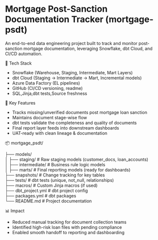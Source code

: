 # Mortgage Post-Sanction Documentation Tracker (mortgage-psdt)

An end-to-end data engineering project built to track and monitor post-sanction mortgage documentation, leveraging Snowflake, dbt Cloud, and CI/CD automation.

 🔧 Tech Stack
- Snowflake (Warehouse, Staging, Intermediate, Mart Layers)
- dbt Cloud (Staging → Intermediate → Mart, Incremental models)
- Azure Data Factory (EL pipelines)
- GitHub (CI/CD versioning, readme)
- SQL,Jinja,dbt tests,Source freshness

 🧩 Key Features
- Tracks missing/unverified documents post mortgage loan sanction
- Maintains document stage-wise flow
- dbt tests validate the completeness and quality of documents
- Final report layer feeds into downstream dashboards
- UAT-ready with clean lineage & documentation
  
📦 mortgage_psdt/  

├── models/  
│   ├── staging/            # Raw staging models (customer_docs, loan_accounts)  
│   ├── intermediate/       # Business rule logic models  
│   ├── marts/              # Final reporting models (ready for dashboards)  
├── snapshots/              # Change tracking for key tables  
├── tests/                  # dbt tests (unique, not_null, relationships)  
├── macros/                 # Custom Jinja macros (if used)  
├── dbt_project.yml         # dbt project config  
├── packages.yml            # dbt packages  
└── README.md               # Project documentation

 📊 Impact
- Reduced manual tracking for document collection teams
- Identified high-risk loan files with pending compliance
- Enabled smooth handoff to reporting and dashboarding
